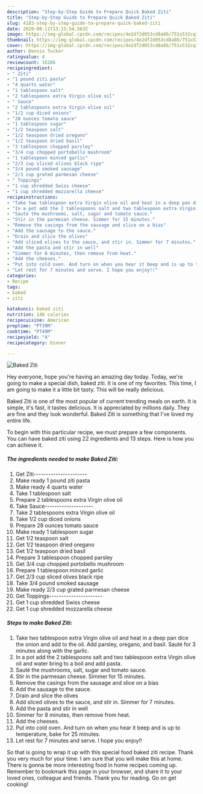 ```yaml
---
description: "Step-by-Step Guide to Prepare Quick Baked Ziti"
title: "Step-by-Step Guide to Prepare Quick Baked Ziti"
slug: 4183-step-by-step-guide-to-prepare-quick-baked-ziti
date: 2020-08-11T13:15:54.563Z
image: https://img-global.cpcdn.com/recipes/4e2df2d053cd8a86/751x532cq70/baked-ziti-recipe-main-photo.jpg
thumbnail: https://img-global.cpcdn.com/recipes/4e2df2d053cd8a86/751x532cq70/baked-ziti-recipe-main-photo.jpg
cover: https://img-global.cpcdn.com/recipes/4e2df2d053cd8a86/751x532cq70/baked-ziti-recipe-main-photo.jpg
author: Dennis Tucker
ratingvalue: 4
reviewcount: 16286
recipeingredient:
- " Ziti"
- "1 pound ziti pasta"
- "4 quarts water"
- "1 tablespoon salt"
- "2 tablespoons extra Virgin olive oil"
- " Sauce"
- "2 tablespoons extra Virgin olive oil"
- "1/2 cup diced onions"
- "28 ounces tomato sauce"
- "1 tablespoon sugar"
- "1/2 teaspoon salt"
- "1/2 teaspoon dried oregano"
- "1/2 teaspoon dried basil"
- "3 tablespoon chopped parsley"
- "3/4 cup chopped portobello mushroom"
- "1 tablespoon minced garlic"
- "2/3 cup sliced olives black ripe"
- "3/4 pound smoked sausage"
- "2/3 cup grated parmesan cheese"
- " Toppings"
- "1 cup shredded Swiss cheese"
- "1 cup shredded mozzarella cheese"
recipeinstructions:
- "Take two tablespoon extra Virgin olive oil and heat in a deep pan dice the onion and add to the oil. Add parsley, oregano, and basil. Sauté for 3 minutes along with the garlic."
- "In a pot add the 2 tablespoons salt and two tablespoon extra Virgin olive oil and water bring to a boil and add pasta."
- "Sauté the mushrooms, salt, sugar and tomato sauce."
- "Stir in the parmesan cheese. Simmer for 15 minutes."
- "Remove the casings from the sausage and slice on a bias"
- "Add the sausage to the sauce."
- "Drain and slice the olives"
- "Add sliced olives to the sauce, and stir in. Simmer for 7 minutes."
- "Add the pasta and stir in well"
- "Simmer for 8 minutes, then remove from heat."
- "Add the cheeses."
- "Put into cold oven. And turn on when you hear it beep and is up to temperature, bake for 25 minutes."
- "Let rest for 7 minutes and serve. I hope you enjoy!!"
categories:
- Recipe
tags:
- baked
- ziti

katakunci: baked ziti 
nutrition: 146 calories
recipecuisine: American
preptime: "PT39M"
cooktime: "PT49M"
recipeyield: "4"
recipecategory: Dinner

---
```



![Baked Ziti](https://img-global.cpcdn.com/recipes/4e2df2d053cd8a86/751x532cq70/baked-ziti-recipe-main-photo.jpg)

Hey everyone, hope you're having an amazing day today. Today, we're going to make a special dish, baked ziti. It is one of my favorites. This time, I am going to make it a little bit tasty. This will be really delicious.

Baked Ziti is one of the most popular of current trending meals on earth. It is simple, it's fast, it tastes delicious. It is appreciated by millions daily. They are fine and they look wonderful. Baked Ziti is something that I've loved my entire life.




To begin with this particular recipe, we must prepare a few components. You can have baked ziti using 22 ingredients and 13 steps. Here is how you can achieve it.

<!--inarticleads1-->

##### The ingredients needed to make Baked Ziti:

1. Get  Ziti----------------------
1. Make ready 1 pound ziti pasta
1. Make ready 4 quarts water
1. Take 1 tablespoon salt
1. Prepare 2 tablespoons extra Virgin olive oil
1. Take  Sauce--------------------
1. Take 2 tablespoons extra Virgin olive oil
1. Take 1/2 cup diced onions
1. Prepare 28 ounces tomato sauce
1. Make ready 1 tablespoon sugar
1. Get 1/2 teaspoon salt
1. Get 1/2 teaspoon dried oregano
1. Get 1/2 teaspoon dried basil
1. Prepare 3 tablespoon chopped parsley
1. Get 3/4 cup chopped portobello mushroom
1. Prepare 1 tablespoon minced garlic
1. Get 2/3 cup sliced olives black ripe
1. Take 3/4 pound smoked sausage
1. Make ready 2/3 cup grated parmesan cheese
1. Get  Toppings----------------------
1. Get 1 cup shredded Swiss cheese
1. Get 1 cup shredded mozzarella cheese




<!--inarticleads2-->

##### Steps to make Baked Ziti:

1. Take two tablespoon extra Virgin olive oil and heat in a deep pan dice the onion and add to the oil. Add parsley, oregano, and basil. Sauté for 3 minutes along with the garlic.
1. In a pot add the 2 tablespoons salt and two tablespoon extra Virgin olive oil and water bring to a boil and add pasta.
1. Sauté the mushrooms, salt, sugar and tomato sauce.
1. Stir in the parmesan cheese. Simmer for 15 minutes.
1. Remove the casings from the sausage and slice on a bias
1. Add the sausage to the sauce.
1. Drain and slice the olives
1. Add sliced olives to the sauce, and stir in. Simmer for 7 minutes.
1. Add the pasta and stir in well
1. Simmer for 8 minutes, then remove from heat.
1. Add the cheeses.
1. Put into cold oven. And turn on when you hear it beep and is up to temperature, bake for 25 minutes.
1. Let rest for 7 minutes and serve. I hope you enjoy!!




So that is going to wrap it up with this special food baked ziti recipe. Thank you very much for your time. I am sure that you will make this at home. There is gonna be more interesting food in home recipes coming up. Remember to bookmark this page in your browser, and share it to your loved ones, colleague and friends. Thank you for reading. Go on get cooking!
